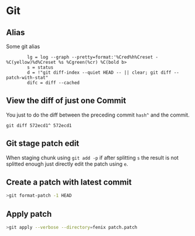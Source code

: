 # Git

## Alias

Some git alias

```  
        lg = log --graph --pretty=format:'%Cred%h%Creset -%C(yellow)%d%Creset %s %Cgreen(%cr) %C(bold b>
        s = status
        d = !"git diff-index --quiet HEAD -- || clear; git diff --patch-with-stat"
        difc = diff --cached
``` 

## View the diff of just one Commit

You just to do the diff between the preceding commit `hash^` and the commit.

```
git diff 572ecd1^ 572ecd1
```

## Git stage patch edit

When staging chunk using `git add -p` if after splitting `s` the result is not splitted enough just directly edit the patch using `e`.

## Create a patch with latest commit

```bash
>git format-patch -1 HEAD
```

## Apply patch

```bash
>git apply --verbose --directory=fenix patch.patch
```
